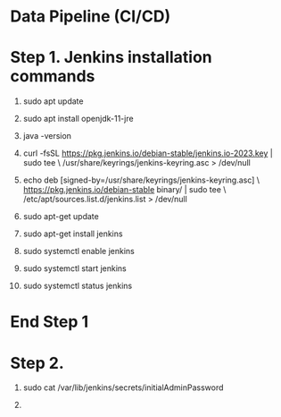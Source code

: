 # Data Pipeline (CI/CD)



# Step 1.  Jenkins installation commands

1. sudo apt update

2. sudo apt install openjdk-11-jre

3. java -version

4. curl -fsSL https://pkg.jenkins.io/debian-stable/jenkins.io-2023.key | sudo tee \ /usr/share/keyrings/jenkins-keyring.asc > /dev/null

5. echo deb [signed-by=/usr/share/keyrings/jenkins-keyring.asc] \ https://pkg.jenkins.io/debian-stable binary/ | sudo tee \ /etc/apt/sources.list.d/jenkins.list > /dev/null

6. sudo apt-get update

7. sudo apt-get install jenkins

8. sudo systemctl enable jenkins

9. sudo systemctl start jenkins

10. sudo systemctl status jenkins

# End Step 1


# Step 2. 

1. sudo cat /var/lib/jenkins/secrets/initialAdminPassword

2. 
